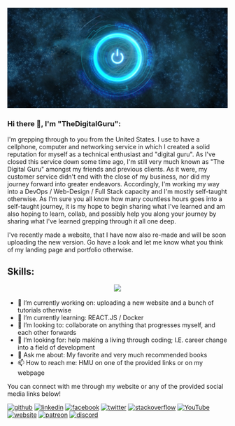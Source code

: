 ![Designing, Developing, and soon to be sharing Tutorials, Videos, &  Other Resources](https://github.com/TheDigitalGuru/TheDigitalGuru/blob/main/DigiGuruLogoBanner.jpg)

### Hi there 👋, I'm "TheDigitalGuru":
I'm grepping through to you from the United States. I use to have a cellphone, computer and networking service in which I created a solid reputation for myself as a technical enthusiast and "digital guru". As I've closed this service down some time ago, I'm still very much known as "The Digital Guru" amongst my friends and previous clients. As it were, my customer service didn't end with the close of my business, nor did my journey forward into greater endeavors. Accordingly, I'm working my way into a DevOps / Web-Design / Full Stack capacity and I'm mostly self-taught otherwise. As I'm sure you all know how many countless hours goes into a self-taught journey, it is my hope to begin sharing what I've learned and am also hoping to learn, collab, and possibly help you along your journey by sharing what I've learned grepping through it all one deep. 

I've recently made a website, that I have now also re-made and will be soon uploading the new version. 
Go have a look and let me know what you think of my landing page and portfolio otherwise.

## Skills: 
<p align="center">
    <a href="https://skillicons.dev">
        <img src="https://skillicons.dev/icons?i=js,html,css,bootstrap,discord,jquery,mysql,php,py,cloudflare,visualstudio" />
    </a>
</p>

- 🔭 I’m currently working on: uploading a new website and a bunch of tutorials otherwise 
- 🌱 I’m currently learning: REACT.JS / Docker 
- 👯 I’m looking to: collaborate on anything that progresses myself, and each other forwards 
- 🤔 I’m looking for: help making a living through coding; I.E. career change into a field of development
- 💬 Ask me about: My favorite and very much recommended books 
- 📫 How to reach me: HMU on one of the provided links or on my webpage 


You can connect with me through my website or any of the provided social media links below!

[<img src='https://cdn.jsdelivr.net/npm/simple-icons@3.0.1/icons/github.svg' alt='github' height='40'>](https://github.com/TheDigitalGuru)  [<img src='https://cdn.jsdelivr.net/npm/simple-icons@3.0.1/icons/linkedin.svg' alt='linkedin' height='40'>](https://www.linkedin.com/in/thedigitalgurutech/)  [<img src='https://cdn.jsdelivr.net/npm/simple-icons@3.0.1/icons/facebook.svg' alt='facebook' height='40'>](https://www.facebook.com/TheDigitalGuru337)  [<img src='https://cdn.jsdelivr.net/npm/simple-icons@3.0.1/icons/twitter.svg' alt='twitter' height='40'>](https://twitter.com/DigitalGuruTech)  [<img src='https://cdn.jsdelivr.net/npm/simple-icons@3.0.1/icons/stackoverflow.svg' alt='stackoverflow' height='40'>](https://stackoverflow.com/users/21802037/the-digital-guru)  [<img src='https://cdn.jsdelivr.net/npm/simple-icons@3.0.1/icons/youtube.svg' alt='YouTube' height='40'>](https://www.youtube.com/channel/@thedigitalgurutech)  [<img src='https://cdn.jsdelivr.net/npm/simple-icons@3.0.1/icons/icloud.svg' alt='website' height='40'>](http://www.thedigitalguru.tech)  [<img src='https://cdn.jsdelivr.net/npm/simple-icons@3.0.1/icons/patreon.svg' alt='patreon' height='40'>](https://patreon.com/TheDigitalGuru)  [<img src='https://cdn.jsdelivr.net/npm/simple-icons@3.0.1/icons/discord.svg' alt='discord' height='40'>](https://discordapp.com/users/888658178550677545)  

